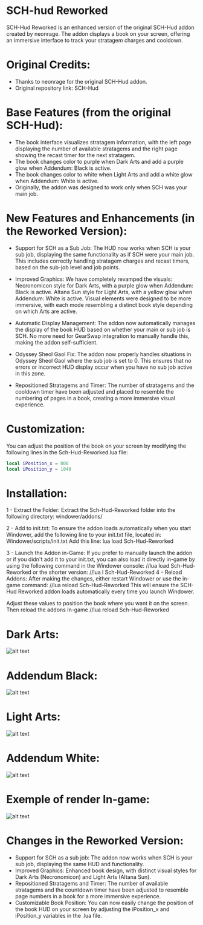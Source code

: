 # SCH-hud Reworked
SCH-Hud Reworked is an enhanced version of the original SCH-Hud addon created by neonrage. The addon displays a book on your screen, offering an immersive interface to track your stratagem charges and cooldown.

# Original Credits:
- Thanks to neonrage for the original SCH-Hud addon.
- Original repository link: SCH-Hud

# Base Features (from the original SCH-Hud):
- The book interface visualizes stratagem information, with the left page displaying the number of available stratagems and the right page showing the recast timer for the next stratagem.
- The book changes color to purple when Dark Arts and add a purple glow when Addendum: Black is active.
- The book changes color to white when Light Arts and add a white glow when Addendum: White is active.
- Originally, the addon was designed to work only when SCH was your main job.

# New Features and Enhancements (in the Reworked Version):
- Support for SCH as a Sub Job:
The HUD now works when SCH is your sub job, displaying the same functionality as if SCH were your main job. This includes correctly handling stratagem charges and recast timers, based on the sub-job level and job points.

- Improved Graphics:
We have completely revamped the visuals:
Necronomicon style for Dark Arts, with a purple glow when Addendum: Black is active.
Altana Sun style for Light Arts, with a yellow glow when Addendum: White is active.
Visual elements were designed to be more immersive, with each mode resembling a distinct book style depending on which Arts are active.

- Automatic Display Management:
The addon now automatically manages the display of the book HUD based on whether your main or sub job is SCH.
No more need for GearSwap integration to manually handle this, making the addon self-sufficient.

- Odyssey Sheol Gaol Fix:
The addon now properly handles situations in Odyssey Sheol Gaol where the sub job is set to 0. This ensures that no errors or incorrect HUD display occur when you have no sub job active in this zone.

- Repositioned Stratagems and Timer:
The number of stratagems and the cooldown timer have been adjusted and placed to resemble the numbering of pages in a book, creating a more immersive visual experience.

# Customization:
You can adjust the position of the book on your screen by modifying the following lines in the Sch-Hud-Reworked.lua file:

```lua
local iPosition_x = 800
local iPosition_y = 1040
```

# Installation:
1 - Extract the Folder:
Extract the Sch-Hud-Reworked folder into the following directory:
windower/addons/

2 - Add to init.txt:
To ensure the addon loads automatically when you start Windower, add the following line to your init.txt file, located in:
Windower/scripts/init.txt
Add this line:
lua load Sch-Hud-Reworked

3 - Launch the Addon in-Game:
If you prefer to manually launch the addon or if you didn't add it to your init.txt, you can also load it directly in-game by using the following command in the Windower console:
//lua load Sch-Hud-Reworked
or the shorter version:
//lua l Sch-Hud-Reworked
4 - Reload Addons:
After making the changes, either restart Windower or use the in-game command:
//lua reload Sch-Hud-Reworked
This will ensure the SCH-Hud Reworked addon loads automatically every time you launch Windower.

Adjust these values to position the book where you want it on the screen.
Then reload the addons In-game
//lua reload Sch-Hud-Reworked

# Dark Arts:
![alt text](https://i.imgur.com/8rAO6CH.png)

# Addendum Black:
![alt text](https://i.imgur.com/SIti4Qg.png)

# Light Arts:
![alt text](https://i.imgur.com/EOPaFdY.png)

# Addendum White:
![alt text](https://i.imgur.com/dxxXET8.png)

# Exemple of render In-game:
![alt text](https://i.imgur.com/ChfPOJc.png)

# Changes in the Reworked Version:
- Support for SCH as a sub job: The addon now works when SCH is your sub job, displaying the same HUD and functionality.
- Improved Graphics: Enhanced book design, with distinct visual styles for Dark Arts (Necronomicon) and Light Arts (Altana Sun).
- Repositioned Stratagems and Timer: The number of available stratagems and the countdown timer have been adjusted to resemble page numbers in a book for a more immersive experience.
- Customizable Book Position: You can now easily change the position of the book HUD on your screen by adjusting the iPosition_x and iPosition_y variables in the .lua file.
